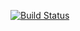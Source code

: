 [![Build Status](https://travis-ci.org/kys6879/ci.svg?branch=master)](https://travis-ci.org/kys6879/ci)